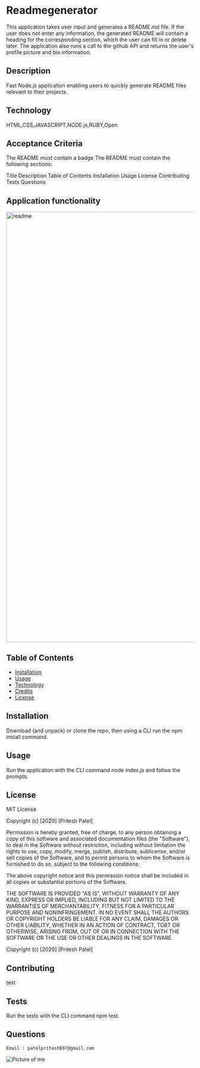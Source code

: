 # Readmegenerator
This application takes user input and generates a README.md file. If the user does not enter any information, the generated README will contain a heading for the corresponding section, which the user can fill in or delete later. The application also runs a call to the github API and returns the user's profile picture and bio information.
## Description
Fast Node.js application enabling users to quickly generate README files relevant to their projects.

## Technology
HTML,CSS,JAVASCRIPT,NODE.js,RUBY,Open

## Acceptance Criteria
The README must contain a badge
The README must contain the following sections:

Title
Description
Table of Contents
Installation
Usage
License
Contributing
Tests
Questions

## Application functionality
<img width="1154" alt="readme" src="https://user-images.githubusercontent.com/72167504/102172126-cbfa6f00-3e5d-11eb-9ef2-99e8a7309702.png">

## Table of Contents

* [Installation](#installation)
* [Usage](#usage)
* [Technology](#technology)
* [Credits](#credits)
* [License](#license)

## Installation
Download (and unpack) or clone the repo, then using a CLI run the npm install command.

## Usage
Run the application with the CLI command node index.js and follow the prompts.

## License

MIT License

Copyright (c) [2020] [Pritesh Patel]

Permission is hereby granted, free of charge, to any person obtaining a copy of this software and associated documentation files (the "Software"), to deal in the Software without restriction, including without limitation the rights to use, copy, modify, merge, publish, distribute, sublicense, and/or sell copies of the Software, and to permit persons to whom the Software is furnished to do so, subject to the following conditions:

The above copyright notice and this permission notice shall be included in all copies or substantial portions of the Software.

THE SOFTWARE IS PROVIDED "AS IS", WITHOUT WARRANTY OF ANY KIND, EXPRESS OR IMPLIED, INCLUDING BUT NOT LIMITED TO THE WARRANTIES OF MERCHANTABILITY, FITNESS FOR A PARTICULAR PURPOSE AND NONINFRINGEMENT. IN NO EVENT SHALL THE AUTHORS OR COPYRIGHT HOLDERS BE LIABLE FOR ANY CLAIM, DAMAGES OR OTHER LIABILITY, WHETHER IN AN ACTION OF CONTRACT, TORT OR OTHERWISE, ARISING FROM, OUT OF OR IN CONNECTION WITH THE SOFTWARE OR THE USE OR OTHER DEALINGS IN THE SOFTWARE.

Copyright (c) [2020] [Pritesh Patel]

## Contributing
test

## Tests
Run the tests with the CLI command npm test.

## Questions
```
Email : patelpritesh697@gmail.com
```
![Picture of me](https://avatars3.githubusercontent.com/u/9474171?v=4)